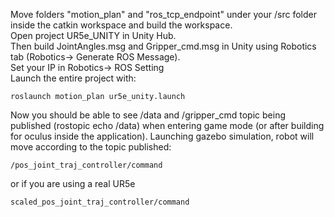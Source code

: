 Move folders "motion_plan" and "ros_tcp_endpoint" under your /src folder inside the catkin workspace and build the workspace.  
Open project UR5e_UNITY in Unity Hub.  
Then build JointAngles.msg and Gripper_cmd.msg in Unity using Robotics tab (Robotics-> Generate ROS Message).  
Set your IP in Robotics-> ROS Setting  
Launch the entire project with:
```
roslaunch motion_plan ur5e_unity.launch
```

Now you should be able to see /data and /gripper_cmd topic being published (rostopic echo /data) when entering game mode (or after building for oculus inside the application).  Launching gazebo simulation, robot will move according to the topic published:
```
/pos_joint_traj_controller/command
```
or if you are using a real UR5e
```
scaled_pos_joint_traj_controller/command
```
